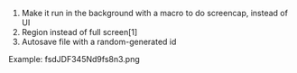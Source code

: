 1. Make it run in the background with a macro to do screencap, instead of UI
2. Region instead of full screen[1]
3. Autosave file with a random-generated id

Example: fsdJDF345Nd9fs8n3.png
